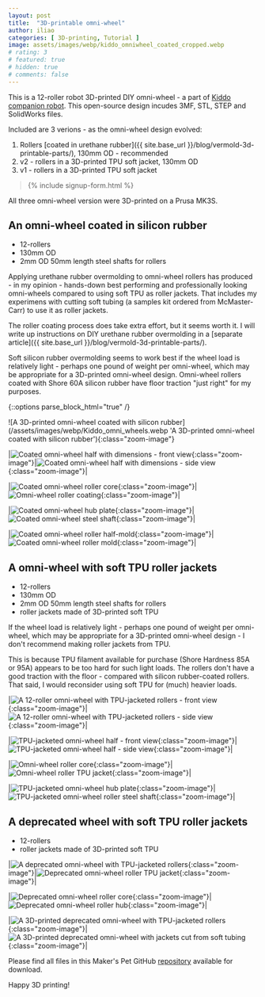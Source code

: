 ```yaml
---
layout: post
title:  "3D-printable omni-wheel"
author: iliao
categories: [ 3D-printing, Tutorial ]
image: assets/images/webp/kiddo_omniwheel_coated_cropped.webp
# rating: 3
# featured: true
# hidden: true
# comments: false
---
```

This is a 12-roller robot 3D-printed DIY omni-wheel - a part of [Kiddo companion robot](/blog/2023-09-12-meet-kiddo-pet-robot-model/). This open-source design incudes 3MF, STL, STEP and SolidWorks files.

Included are 3 verions - as the omni-wheel design evolved:

1. Rollers [coated in urethane rubber]({{ site.base_url }}/blog/vermold-3d-printable-parts/), 130mm OD - recommended
2. v2 - rollers in a 3D-printed TPU soft jacket, 130mm OD
3. v1 - rollers in a 3D-printed TPU soft jacket

<blockquote>{% include signup-form.html %}</blockquote>

All three omni-wheel version were 3D-printed on a Prusa MK3S.

## An omni-wheel coated in silicon rubber

- 12-rollers
- 130mm OD
- 2mm OD 50mm length steel shafts for rollers

Applying urethane rubber overmolding to omni-wheel rollers has produced - in my opinion - hands-down best
performing and professionally looking omni-wheels compared to using soft TPU as roller jackets. That includes my experimens with cutting soft tubing (a samples kit ordered from McMaster-Carr) to use it as roller jackets.

The roller coating process does take extra effort, but it seems worth it. I will write up instructions on DIY urethane rubber overmolding in a [separate article]({{ site.base_url }}/blog/vermold-3d-printable-parts/).

Soft silicon rubber overmolding seems to work best if the wheel load is relatively light - perhaps one pound of weight per omni-wheel, which may be appropriate for a 3D-printed omni-wheel design. Omni-wheel rollers coated with Shore 60A silicon rubber have floor traction "just right" for my purposes.

{::options parse_block_html="true" /}
<div class="text-center">
![A 3D-printed omni-wheel coated with silicon rubber](/assets/images/webp/Kiddo_omni_wheels.webp 'A 3D-printed omni-wheel coated with silicon rubber'){:class="zoom-image"}
</div>


|![Coated omni-wheel half with dimensions - front view](/assets/images/webp/kiddo_omniwheel_coated_dimensions.webp 'Coated omni-wheel half with dimensions - front view'){:class="zoom-image"}|![Coated omni-wheel half with dimensions - side view](/assets/images/webp/kiddo_omniwheel_coated_dimensions2.webp 'Coated omni-wheel half with dimensions - side view'){:class="zoom-image"}|

|![Coated omni-wheel roller core](/assets/images/webp/kiddo_omniwheel_coated_roller_core.webp 'Coated omni-wheel roller core'){:class="zoom-image"}|![Omni-wheel roller coating](/assets/images/webp/kiddo_omniwheel_coated_roller_coating.webp 'Omni-wheel roller coating'){:class="zoom-image"}|

|![Coated omni-wheel hub plate](/assets/images/webp/kiddo_omniwheel_coated_hub_nuts.webp 'Coated omni-wheel hub plate'){:class="zoom-image"}|![Coated omni-wheel steel shaft](/assets/images/webp/kiddo_omniwheel_coated_shaft.webp 'Coated omni-wheel steel shaft'){:class="zoom-image"}|

|![Coated omni-wheel roller half-mold](/assets/images/webp/kiddo_omniwheel_coated_half_mold.webp 'Coated omni-wheel roller half-mold'){:class="zoom-image"}|![Coated omni-wheel roller mold](/assets/images/webp/kiddo_omniwheel_coated_mold.webp 'Coated omni-wheel roller mold'){:class="zoom-image"}|

<p></p>

## A omni-wheel with soft TPU roller jackets

- 12-rollers
- 130mm OD
- 2mm OD 50mm length steel shafts for rollers
- roller jackets made of 3D-printed soft TPU

If the wheel load is relatively light - perhaps one pound of weight per omni-wheel, which may be
appropriate for a 3D-printed omni-wheel design - I don't recommend making roller jackets from TPU.

This is because TPU filament available for purchase (Shore Hardness 85A or 95A) appears to be too hard for such light loads. The rollers don't have a good traction with the floor - compared with silicon rubber-coated rollers. That said, I would reconsider using soft TPU for (much) heavier loads.

|![A 12-roller omni-wheel with TPU-jacketed rollers - front view](/assets/images/webp/kiddo_omniwheel_jacketed_v2.webp 'A 12-roller omni-wheel with TPU-jacketed rollers - front view'){:class="zoom-image"}|![A 12-roller omni-wheel with TPU-jacketed rollers - side view](/assets/images/webp/kiddo_omniwheel_jacketed2_v2.webp 'A 12-roller omni-wheel with TPU-jacketed rollers - side view'){:class="zoom-image"}|

|![TPU-jacketed omni-wheel half - front view](/assets/images/webp/kiddo_omniwheel_jacketed_v2_dimensions.webp 'TPU-jacketed omni-wheel half - front view'){:class="zoom-image"}|![TPU-jacketed omni-wheel half - side view](/assets/images/webp/kiddo_omniwheel_jacketed_v2_dimensions2.webp 'TPU-jacketed omni-wheel half - side view'){:class="zoom-image"}|

|![Omni-wheel roller core](/assets/images/webp/kiddo_omniwheel_jacketed_v2_roller_core.webp 'Omni-wheel roller core'){:class="zoom-image"}|![Omni-wheel roller TPU jacket](/assets/images/webp/kiddo_omniwheel_jacketed_v2_roller_skin.webp 'Omni-wheel roller TPU jacket'){:class="zoom-image"}|

|![TPU-jacketed omni-wheel hub plate](/assets/images/webp/kiddo_omniwheel_jacketed_v2_disk_back.webp 'TPU-jacketed omni-wheel hub plate'){:class="zoom-image"}|![TPU-jacketed omni-wheel roller steel shaft](/assets/images/webp/kiddo_omniwheel_jacketed_v2_roller_shaft.webp 'TPU-jacketed omni-wheel roller steel shaft'){:class="zoom-image"}|

<p></p>

## A deprecated wheel with soft TPU roller jackets

- 12-rollers
- roller jackets made of 3D-printed soft TPU

|![A deprecated omni-wheel with TPU-jacketed rollers](/assets/images/webp/kiddo_omniwheel_jacketed_v1.webp 'A deprecated omni-wheel with TPU-jacketed rollers'){:class="zoom-image"}|![Deprecated omni-wheel roller  TPU jacket](/assets/images/webp/kiddo_omniwheel_jacketed_v1_roller_skin.webp 'Deprecated omni-wheel roller TPU jacket'){:class="zoom-image"}|

|![Deprecated omni-wheel roller core](/assets/images/webp/kiddo_omniwheel_jacketed_v1_roller_core.webp 'Deprecated omni-wheel roller core'){:class="zoom-image"}|![Deprecated omni-wheel roller hub](/assets/images/webp/kiddo_omniwheel_jacketed_v1_disc_no_hub_back.webp 'Deprecated omni-wheel roller hub'){:class="zoom-image"}|

|![A 3D-printed deprecated omni-wheel with TPU-jacketed rollers](/assets/images/webp/PXL_20230111_003136156.webp 'A 3D-printed deprecated omni-wheel with TPU-jacketed rollers'){:class="zoom-image"}|![A 3D-printed deprecated omni-wheel with jackets cut from soft tubing](/assets/images/webp/PXL_20230304_041548503.webp 'A 3D-printed deprecated omni-wheel with jackets cut from soft tubing'){:class="zoom-image"}|

<p></p>

Please find all files in this Maker's Pet GitHub [repository](https://github.com/makerspet/kiddo_omniwheel/) available for download.

Happy 3D printing!
